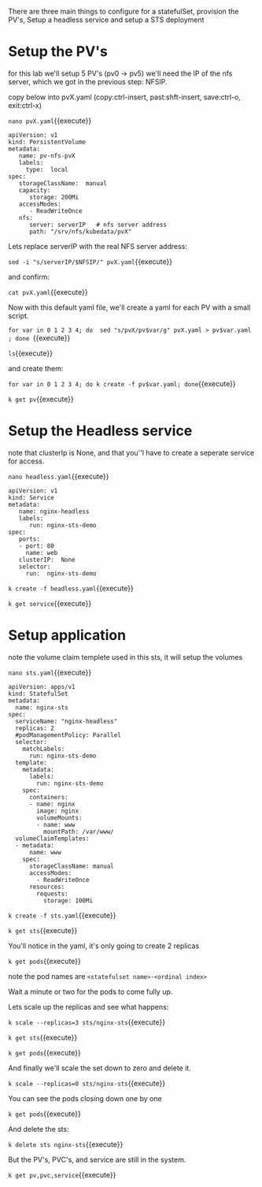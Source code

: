 
There are three main things to configure for a statefulSet, provision the PV's, Setup a headless service and setup a STS deployment


# Setup the PV's

for this lab we'll setup 5 PV's (pv0 -> pv5)
we'll need the IP of the nfs server, which we got in the previous step: NFSIP.

copy below into pvX.yaml (copy:ctrl-insert, past:shft-insert, save:ctrl-o, exit:ctrl-x)

`nano pvX.yaml`{{execute}}

```
apiVersion: v1
kind: PersistentVolume
metadata:
   name: pv-nfs-pvX
   labels:
     type:  local
spec:
   storageClassName:  manual
   capacity:
      storage: 200Mi
   accessModes:
      - ReadWriteOnce
   nfs:
      server: serverIP   # nfs server address
      path: "/srv/nfs/kubedata/pvX"
```


Lets replace serverIP with the real NFS server address:

`sed -i "s/serverIP/$NFSIP/" pvX.yaml`{{execute}} 

and confirm:

`cat pvX.yaml`{{execute}}

Now with this default yaml file, we'll create a yaml for each PV with a small script.

`for var in 0 1 2 3 4; do  sed "s/pvX/pv$var/g" pvX.yaml > pv$var.yaml ; done `{{execute}}

`ls`{{execute}}

and create them:

`for var in 0 1 2 3 4; do k create -f pv$var.yaml; done`{{execute}}

`k get pv`{{execute}}

# Setup the Headless service

note that clusterIp is None, and that you''l have to create a seperate service for access.

`nano headless.yaml`{{execute}}

```
apiVersion: v1
kind: Service
metadata:
   name: nginx-headless
   labels:
      run: nginx-sts-demo
spec:
   ports:
   - port: 80
     name: web
   clusterIP:  None
   selector:
     run:  nginx-sts-demo
```

`k create -f headless.yaml`{{execute}}

`k get service`{{execute}}

# Setup application

note the volume claim templete used in this sts, it will setup the volumes

`nano sts.yaml`{{execute}}

```
apiVersion: apps/v1
kind: StatefulSet
metadata:
  name: nginx-sts
spec:
  serviceName: "nginx-headless"
  replicas: 2
  #podManagementPolicy: Parallel
  selector:
    matchLabels:
      run: nginx-sts-demo
  template:
    metadata:
      labels:
        run: nginx-sts-demo
    spec:
      containers:
      - name: nginx
        image: nginx
        volumeMounts:
        - name: www
          mountPath: /var/www/
  volumeClaimTemplates:
  - metadata:
      name: www
    spec:
      storageClassName: manual
      accessModes:
        - ReadWriteOnce
      resources:
        requests:
          storage: 100Mi
```


`k create -f sts.yaml`{{execute}}

`k get sts`{{execute}}

You'll notice in the yaml, it's only going to create 2 replicas

`k get pods`{{execute}}

note the pod names are `<statefulset name>-<ordinal index>`

Wait a minute or two for the pods to come fully up.



Lets scale up the replicas and see what happens:

`k scale --replicas=3 sts/nginx-sts`{{execute}}

`k get sts`{{execute}}

`k get pods`{{execute}}

And finally we'll scale the set down to zero and delete it.

`k scale --replicas=0 sts/nginx-sts`{{execute}}

You can see the pods closing down one by one

`k get pods`{{execute}}

And delete the sts:

`k delete sts nginx-sts`{{execute}}

But the PV's,  PVC's, and service are still in the system.

`k get pv,pvc,service`{{execute}}
